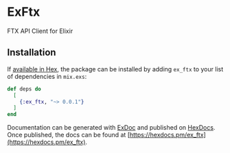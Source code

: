 # ExFtx

FTX API Client for Elixir

## Installation

If [available in Hex](https://hex.pm/docs/publish), the package can be installed
by adding `ex_ftx` to your list of dependencies in `mix.exs`:

```elixir
def deps do
  [
    {:ex_ftx, "~> 0.0.1"}
  ]
end
```

Documentation can be generated with [ExDoc](https://github.com/elixir-lang/ex_doc)
and published on [HexDocs](https://hexdocs.pm). Once published, the docs can
be found at [https://hexdocs.pm/ex_ftx](https://hexdocs.pm/ex_ftx).

